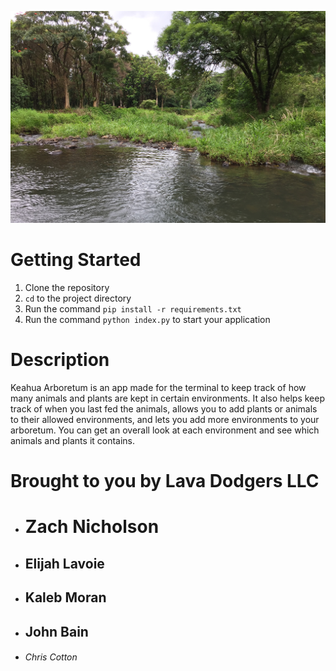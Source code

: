 ![Keahua Landscape](./keahua.jpeg)

# Getting Started

1. Clone the repository
1. `cd` to the project directory
1. Run the command `pip install -r requirements.txt`
1. Run the command `python index.py` to start your application 


# Description
Keahua Arboretum is an app made for the terminal to keep track of how many animals and plants are kept in certain environments. It also helps keep
track of when you last fed the animals, allows you to add plants or animals to their allowed environments, and lets you add more environments to your arboretum. You can get an overall look at each environment and see which animals and plants it contains. 


# Brought to you by Lava Dodgers LLC
* # Zach Nicholson
* ## Elijah Lavoie
* ## Kaleb Moran
* ## John Bain
* ###### Chris Cotton